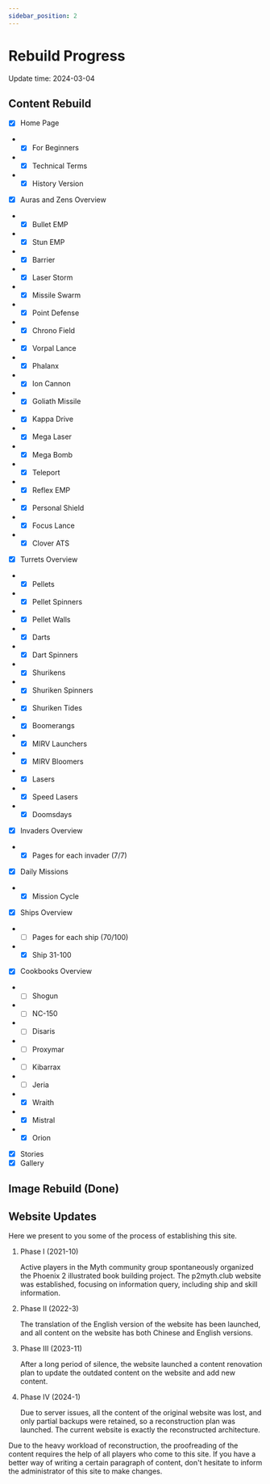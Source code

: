 ```yaml
---
sidebar_position: 2
---
```


# Rebuild Progress

Update time: 2024-03-04

## Content Rebuild

- [x] Home Page
- - [x] For Beginners
- - [x] Technical Terms
- - [x] History Version
- [x] Auras and Zens Overview
- - [x] Bullet EMP
- - [x] Stun EMP
- - [x] Barrier
- - [x] Laser Storm
- - [x] Missile Swarm
- - [x] Point Defense
- - [x] Chrono Field
- - [x] Vorpal Lance
- - [x] Phalanx
- - [x] Ion Cannon
- - [x] Goliath Missile
- - [x] Kappa Drive
- - [x] Mega Laser
- - [x] Mega Bomb
- - [x] Teleport
- - [x] Reflex EMP
- - [x] Personal Shield
- - [x] Focus Lance
- - [x] Clover ATS
- [x] Turrets Overview
- - [x] Pellets
- - [x] Pellet Spinners
- - [x] Pellet Walls
- - [x] Darts
- - [x] Dart Spinners
- - [x] Shurikens
- - [x] Shuriken Spinners
- - [x] Shuriken Tides
- - [x] Boomerangs
- - [x] MIRV Launchers
- - [x] MIRV Bloomers
- - [x] Lasers
- - [x] Speed Lasers
- - [x] Doomsdays
- [x] Invaders Overview
- - [x] Pages for each invader (7/7)
- [x] Daily Missions
- - [x] Mission Cycle
- [x] Ships Overview
- - [ ] Pages for each ship (70/100)
- - [x] Ship 31-100
- [x] Cookbooks Overview
- - [ ] Shogun
- - [ ] NC-150
- - [ ] Disaris
- - [ ] Proxymar
- - [ ] Kibarrax
- - [ ] Jeria
- - [x] Wraith
- - [x] Mistral
- - [x] Orion
- [x] Stories
- [x] Gallery

## Image Rebuild (Done)

## Website Updates

Here we present to you some of the process of establishing this site.

1. Phase I (2021-10)

    Active players in the Myth community group spontaneously organized the Phoenix 2 illustrated book building project. The p2myth.club website was established, focusing on information query, including ship and skill information.

2. Phase II (2022-3)

    The translation of the English version of the website has been launched, and all content on the website has both Chinese and English versions.

3. Phase III (2023-11)

    After a long period of silence, the website launched a content renovation plan to update the outdated content on the website and add new content.

4. Phase IV (2024-1)

    Due to server issues, all the content of the original website was lost, and only partial backups were retained, so a reconstruction plan was launched. The current website is exactly the reconstructed architecture.

Due to the heavy workload of reconstruction, the proofreading of the content requires the help of all players who come to this site. If you have a better way of writing a certain paragraph of content, don't hesitate to inform the administrator of this site to make changes.